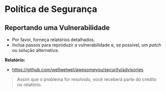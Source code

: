 # Política de Segurança

## Reportando uma Vulnerabilidade

- Por favor, forneça relatórios detalhados.
- Inclua passos para reproduzir a vulnerabilidade e, se possível, um _patch_ ou solução alternativa.

**Relatório:**

- https://github.com/wellwelwel/awesomeyou/security/advisories

> Assim que o problema for resolvido, você receberá parte do crédito no relatório.
